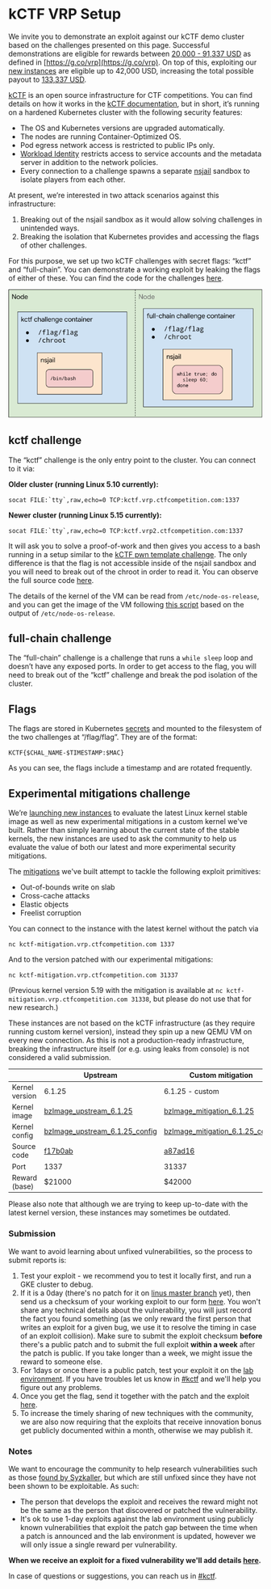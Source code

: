 # kCTF VRP Setup

We invite you to demonstrate an exploit against our kCTF demo cluster based on the challenges presented on this page. Successful demonstrations are eligible for rewards between [20,000 - 91,337 USD](https://security.googleblog.com/2022/02/roses-are-red-violets-are-blue-giving.html) as defined in [https://g.co/vrp](https://g.co/vrp). On top of this, exploiting our [new instances](#experimental-mitigations-challenge) are eligible up to 42,000 USD, increasing the total possible payout to [133,337 USD](https://security.googleblog.com/2022/08/making-linux-kernel-exploit-cooking.html).

[kCTF](https://github.com/google/kctf) is an open source infrastructure for CTF competitions. You can find details on how it works in the [kCTF documentation](https://google.github.io/kctf/introduction.html), but in short, it’s running on a hardened Kubernetes cluster with the following security features:

*   The OS and Kubernetes versions are upgraded automatically.
*   The nodes are running Container-Optimized OS.
*   Pod egress network access is restricted to public IPs only.
*   [Workload Identity](https://cloud.google.com/blog/products/containers-kubernetes/introducing-workload-identity-better-authentication-for-your-gke-applications) restricts access to service accounts and the metadata server in addition to the network policies.
*   Every connection to a challenge spawns a separate [nsjail](https://github.com/google/nsjail) sandbox to isolate players from each other.

At present, we’re interested in two attack scenarios against this infrastructure:

1. Breaking out of the nsjail sandbox as it would allow solving challenges in unintended ways.
2. Breaking the isolation that Kubernetes provides and accessing the flags of other challenges.

For this purpose, we set up two kCTF challenges with secret flags: “kctf” and “full-chain”. You can demonstrate a working exploit by leaking the flags of either of these.
You can find the code for the challenges
[here](https://github.com/google/google-ctf/tree/master/vrp).

![drawing showing the location of the flags](./images/flag-locations.png)


## kctf challenge

The “kctf” challenge is the only entry point to the cluster. You can connect to it via:

**Older cluster (running Linux 5.10 currently):**
```
socat FILE:`tty`,raw,echo=0 TCP:kctf.vrp.ctfcompetition.com:1337
```

**Newer cluster (running Linux 5.15 currently):**
```
socat FILE:`tty`,raw,echo=0 TCP:kctf.vrp2.ctfcompetition.com:1337
```

It will ask you to solve a proof-of-work and then gives you access to a bash running in a setup similar to the [kCTF pwn template challenge](https://github.com/google/kctf/tree/beta/dist/challenge-templates/pwn). The only difference is that the flag is not accessible inside of the nsjail sandbox and you will need to break out of the chroot in order to read it. You can observe the full source code [here](https://github.com/google/google-ctf/tree/master/vrp).

The details of the kernel of the VM can be read from `/etc/node-os-release`, and you can get the image of the VM following [this script](https://gist.github.com/sirdarckcat/568934df2b33a125b0b0f42a5366df8c) based on the output of `/etc/node-os-release`.


## full-chain challenge

The “full-chain” challenge is a challenge that runs a `while sleep` loop and doesn’t have any exposed ports. In order to get access to the flag, you will need to break out of the “kctf” challenge and break the pod isolation of the cluster.


## Flags

The flags are stored in Kubernetes [secrets](https://kubernetes.io/docs/concepts/configuration/secret/) and mounted to the filesystem of the two challenges at “/flag/flag”. They are of the format:


```
KCTF{$CHAL_NAME-$TIMESTAMP:$MAC}
```


As you can see, the flags include a timestamp and are rotated frequently.

## Experimental mitigations challenge

We’re [launching new instances](https://security.googleblog.com/2022/08/making-linux-kernel-exploit-cooking.html) to evaluate the latest Linux kernel stable image as well as new experimental mitigations in a custom kernel we've built. Rather than simply learning about the current state of the stable kernels, the new instances are used to ask the community to help us evaluate the value of both our latest and more experimental security mitigations.

The [mitigations](https://github.com/thejh/linux/blob/slub-virtual/MITIGATION_README) we've built attempt to tackle the following exploit primitives:
* Out-of-bounds write on slab
* Cross-cache attacks
* Elastic objects
* Freelist corruption

You can connect to the instance with the latest kernel without the patch via

```
nc kctf-mitigation.vrp.ctfcompetition.com 1337
```

And to the version patched with our experimental mitigations:

```
nc kctf-mitigation.vrp.ctfcompetition.com 31337
```

(Previous kernel version 5.19 with the mitigation is available at `nc kctf-mitigation.vrp.ctfcompetition.com 31338`, but please do not use that for new research.)

These instances are not based on the kCTF infrastructure (as they require running custom kernel version), instead they spin up a new QEMU VM on every new connection. As this is not a production-ready infrastructure, breaking the infrastructure itself (or e.g. using leaks from console) is not considered a valid submission.

|                | Upstream | Custom mitigation |
| -------------- | -------- | ----------------- |
| Kernel version | 6.1.25   | 6.1.25 - custom   |
| Kernel image   | [bzImage_upstream_6.1.25](https://storage.googleapis.com/kctf-vrp-public-files/bzImage_upstream_6.1.25) | [bzImage_mitigation_6.1.25](https://storage.googleapis.com/kctf-vrp-public-files/bzImage_mitigation_6.1.25) |
| Kernel config  | [bzImage_upstream_6.1.25_config](https://storage.googleapis.com/kctf-vrp-public-files/bzImage_upstream_6.1.25_config) | [bzImage_mitigation_6.1.25_config](https://storage.googleapis.com/kctf-vrp-public-files/bzImage_mitigation_6.1.25_config) |
| Source code    | [f17b0ab](https://github.com/thejh/linux/commit/f17b0ab65d17988d5e6d6fe22f708ef3721080bf) | [a87ad16](https://github.com/thejh/linux/commit/a87ad16046f6f7fd61080ebfb93753366466b761) |
| Port           | 1337     | 31337             |
| Reward (base)  | $21000   | $42000            |

Please also note that although we are trying to keep up-to-date with the latest kernel version, these instances may sometimes be outdated.

### Submission

We want to avoid learning about unfixed vulnerabilities, so the process to submit reports is:
  1. Test your exploit - we recommend you to test it locally first, and run a GKE cluster to debug.
  2. If it is a 0day (there's no patch for it on [linus master branch](https://github.com/torvalds/linux/tree/master) yet), then send us a checksum of your working exploit to our form [here](https://docs.google.com/forms/d/e/1FAIpQLSeQf6aWmIIjtG4sbEKfgOBK0KL3zzeHCrsgA1EcPr-xsFAk7w/viewform). You won't share any technical details about the vulnerability, you will just record the fact you found something (as we only reward the first person that writes an exploit for a given bug, we use it to resolve the timing in case of an exploit collision). Make sure to submit the exploit checksum **before** there's a public patch and to submit the full exploit **within a week** after the patch is public. If you take longer than a week, we might issue the reward to someone else.
  3. For 1days or once there is a public patch, test your exploit it on the [lab environment](#kctf-challenge). If you have troubles let us know in [#kctf](https://discord.gg/V8UqnZ6JBG) and we'll help you figure out any problems.
  4. Once you get the flag, send it together with the patch and the exploit [here](https://docs.google.com/forms/d/e/1FAIpQLSeQf6aWmIIjtG4sbEKfgOBK0KL3zzeHCrsgA1EcPr-xsFAk7w/viewform).
  5. To increase the timely sharing of new techniques with the community, we are also now requiring that the exploits that receive innovation bonus get publicly documented within a month, otherwise we may publish it.

### Notes

We want to encourage the community to help research vulnerabilities such as those [found by Syzkaller](https://syzkaller.appspot.com/upstream#open), but which are still unfixed since they have not been shown to be exploitable. As such:



*   The person that develops the exploit and receives the reward might not be the same as the person that discovered or patched the vulnerability.
*   It's ok to use 1-day exploits against the lab environment using publicly known vulnerabilities that exploit the patch gap between the time when a patch is announced and the lab environment is updated, however we will only issue a single reward per vulnerability.


**When we receive an exploit for a fixed vulnerability we'll add details [here](https://docs.google.com/spreadsheets/d/e/2PACX-1vS1REdTA29OJftst8xN5B5x8iIUcxuK6bXdzF8G1UXCmRtoNsoQ9MbebdRdFnj6qZ0Yd7LwQfvYC2oF/pubhtml).**

In case of questions or suggestions, you can reach us in [#kctf](https://discord.gg/V8UqnZ6JBG).
